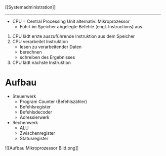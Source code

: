 [[Systemadministration]]

---

- CPU = Central Processing Unit alternativ: Mikroprozessor 
	- Führt im Speicher abgelegte Befehle (engl. Instructions) aus

1. CPU lädt erste auszuführende Instruktion aus dem Speicher 
2. CPU verarbeitet Instruktion 
	- lesen zu verarbeitender Daten 
	- berechnen 
	- schreiben des Ergebnisses 
3. CPU lädt nächste Instruktion


# Aufbau
- Steuerwerk 
	- Program Counter (Befehlszähler) 
	- Befehlsregister 
	- Befehlsdecoder 
	- Adressierwerk 
- Rechenwerk 
	- ALU 
	- Zwischenregister 
	- Statusregister

![[Aufbau Mikroprozessor Bild.png]]

